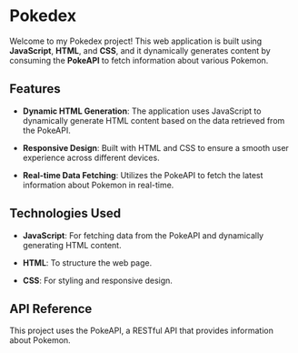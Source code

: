 # Pokedex

Welcome to my Pokedex project! This web application is built using **JavaScript**, **HTML**, and **CSS**, and it dynamically generates content by consuming the **PokeAPI** to fetch information about various Pokemon.


## Features

- **Dynamic HTML Generation**: The application uses JavaScript to dynamically generate HTML content based on the data retrieved from the PokeAPI.
  
- **Responsive Design**: Built with HTML and CSS to ensure a smooth user experience across different devices.
  
- **Real-time Data Fetching**: Utilizes the PokeAPI to fetch the latest information about Pokemon in real-time.

## Technologies Used

- **JavaScript**: For fetching data from the PokeAPI and dynamically generating HTML content.
  
- **HTML**: To structure the web page.
  
- **CSS**: For styling and responsive design.

## API Reference

This project uses the PokeAPI, a RESTful API that provides information about Pokemon.
